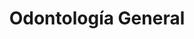 ---
templateKey: specialties-page
language: es
title: Odontología General
redirects: /en/specialties/general-dentistry/
published: true

# Hero Section
hero:
  display: true
  type: default
  image: /img/hero-general-dentistry.jpg
  parallax: false
  title: >
    <span class="bebas" style="font-family:Bebas Neue Bold;color:white;font-weight:lighter">Odontología General</span>
  indicator: false
  halfSize: true

# Heading Section
specialtiesHeading:
  display: true
  img: /img/icon-general-dentistry.jpg
  content: El mejor tratamiento de cualquier enfermedad es su prevención y nuestro principal objetivo debe ser el de interponer barreras biológicas que verdaderamente interfieran con su desarrollo.

# Aside section
paragraphSection:
  body: >
    <p><strong>El Odontólogo general se encuentra capacitado para prevenir, diagnosticar y tratar los problemas comunes del público en general. </strong> Si usted requiere de un CHEQUEO DE RUTINA o de Odontología básica como eliminación de caries, limpieza, profilaxis o prótesis bucal sin compromiso estético, funcional o periodontal, un profesional de práctica general podrá prestarle un excelente servicio. Sin embargo, debido a que las diferentes áreas de la Odontología se han hecho cada vez más complejas y altamente tecnificadas,  <strong>existen numerosos casos que requieren de la intervención de profesionales con largos e intensivos entrenamientos llamados Especialistas.  </strong>Estos individuos se encuentran particularmente capacitados para ejecutar técnicas y procedimientos avanzados brindando resultados altamente predecibles y muchas veces sorprendentes para los pacientes.</p><p><strong>Un buen Odontólogo general se encarga de realizar el triaje y diagnóstico primario del paciente, </strong> resolver los problemas de higiene y RESTAURACIÓN DE CARIES que pueda presentar y referirle, de ser necesario, al Especialista más indicado. Es importante aclarar que  <strong>un verdadero Especialista debe haber cursado estudios de cuarto nivel o Postgrado </strong> en alguna Universidad nacional o extranjera reconocida, con un pensum académico que abarque las horas lectivas exigidas por las diferentes sociedades científicas del país.</p><p><strong>El generalista debe poseer sólidos conocimientos de Patología oral, Radiología, Periodoncia y Gnatología  </strong>para poder detectar la presencia de lesiones o enfermedades en lengua, encías, tejidos blandos y articulaciones temporomandibulares. Debe además ser un verdadero experto en ODONTOLOGÍA OPERATORIA, ya que usualmente  <strong> es el que elabora las preparaciones cavitarias necesarias para el tratamiento de la caries dental,  </strong>aplicando diseños conservadores y tratando de preservar en todo momento la vitalidad pulpar, para finalmente; devolver al órgano su anatomía y funcionalidad habitual mediante el proceso de restauración dental. Debe por tanto conocer y manejar con propiedad los diferentes sistemas adhesivos basados en la técnica de grabado ácido, los múltiples materiales restauradores a base de composite o resina compuesta y los principios más básicos y universales de oclusión y función masticatoria.</p>  
    
  image: /img/aside-general-dentistry.jpg

# Quote Section
quote:
  title: ''
  body: >
    Desafortunadamente la caries dental representa un serio problema de salud pública en nuestro medio, por cuanto más del 98% de la población venezolana la ha padecido, padece o padecerá en algún momento de su vida.
  author: Dra. Vianka Xaviera Torres
  footer:
    position: Odontólogo General - Endodoncista
    clinic: DENTAL VIP, Especialidades Odontológicas s.c.

# Parallax Section
plainParallax:
  image: /img/parallax-general-dentistry.jpg

# Faq Section
faq:
  title:  Preguntas Frecuentes
  blocks:
    - questions:

      - question: ¿Cuáles son las enfermedades más comunes que afectan a dientes y encías?
        answer: >
          <p>Las patologías bucodentales más frecuentes son las caries y las afecciones periodontales (gingivitis y periodontitis). Luego, en menor grado, las enfermedades infecciosas de origen bacteriano, los traumatismos físicos, las lesiones congénitas y el cáncer de boca. Según la Organización Mundial de la Salud entre el 60% y el 90% de los niños en edad escolar y cerca del 99% de los adultos padecen de caries dental, a menudo acompañada de dolor o sensación de molestia.</p>
      - question: ¿Es posible evitarlas?
        answer: >
          <p>Aunque el componente genético es determinante, la incidencia de enfermedades bucodentales puede reducirse de forma considerable controlando los factores de riesgo ya conocidos. El control de la placa dental mediante la práctica constante de una correcta técnica de higiene oral, la reducción de la ingesta de azúcares, la alimentación bien equilibrada rica en frutas, verduras y fibra, la reducción del consumo de alcohol, el cese del hábito tabáquico, los controles profesionales periódicos y las aplicaciones tópicas de flúor impactarán favorablemente en la aparición y prevalencia de caries, periodontopatías y neoplasias bucales.</p>
      - question: ¿Qué es la placa bacteriana?
        answer: >
          <p>La placa dental o bacteriana es una sustancia pegajosa blanco-amarillenta que se adhiere con facilidad a los dientes y que acumula muchas especies de microbios (aerobios y anaerobios) dentro de una matriz intercelular de origen orgánico. La placa se forma a partir de los restos alimenticios que no hayan sido removidos y que sirven de sustrato perfecto para la colonización y multiplicación de bacterias. La importancia de su control radica en el hecho de que es la principal causante de las dos infecciones más habituales de la cavidad bucal: la caries dental y la enfermedad periodontal.</p>
      - question: ¿En qué se diferencia del cálculo o sarro dental?
        answer: >
          <p>El cálculo dental, también conocido como piedra, sarro o tártaro dental, es el resultado de la solidificación de la placa bacteriana por la precipitación y acumulación progresiva de sales minerales; calcio y fósforo principalmente. Por ser una materia mineralizada, rugosa y firmemente adherida a los dientes, aloja y retiene enormes cantidades de placa bacteriana en su superficie, y a diferencia de ella, no puede ser removida por el cepillo dental. Solo una limpieza profesional podrá eliminarlo.</p>
      - question: ¿Es normal que sangren las encías al cepillarse los dientes?
        answer: >
          <p>En lo absoluto. Aunque tal fenómeno podría deberse a una condición de orden sistémico, la causa habitual obedece a la acumulación crónica de placa dental que genera una entidad patológica inflamatoria reversible conocida como gingivitis, pero que agravada, conduce a la formación de sarro, sacos patológicos, resorción del hueso alveolar y caída de los dientes (periodontitis). La hemorragia de origen gingival es el signo más evidente de la llamada enfermedad periodontal.</p>
      - question: ¿Por qué se produce el mal aliento?
        answer: >
          <p>La halitosis, también conocida como mal aliento, se define como el conjunto de olores desagradables que se emiten por la boca. Es un problema que afecta a una de cada tres personas y está asociado con una higiene bucal deficiente o con enfermedades de la cavidad oral, aunque en ocasiones, puede ser manifestación clínica de alguna otra enfermedad de corte sistémico o gastrointestinal.</p>
      - question: ¿Cuál es la mejor técnica de higiene oral?
        answer: >
          <p>Aquella que se practica religiosamente después de cada comida y que contempla el uso del cepillo convencional, cepillo interproximal, hilo dental y enjuague bucal. Un cepillado óptimo toma al menos tres minutos de tiempo y para realizarlo adecuadamente debemos colocar las cerdas sobre la superficie dental y su encía contigua con una angulación de 45 grados, para luego, aplicar movimientos horizontales cortos y suaves prestando especial atención a la interfase diente-encía, a los dientes posteriores de difícil acceso y a las zonas donde haya obturaciones, coronas, aparatos de ortodoncia o implantes dentales. Jamás olvide cepillar su lengua.</p>
      - question: ¿Son los cepillos eléctricos mejores que los cepillos manuales?
        answer: >
          <p>Definitivamente ambos son efectivos, con ambos tipos se puede alcanzar un cepillado dental óptimo y eficaz. Puede utilizar el que más le acomode, siempre y cuando la técnica sea adecuada. Los cepillos eléctricos pueden funcionar mejor que los manuales en personas con destreza limitada, artritis, enfermedades degenerativas, mentales o que comprometan la capacidad motriz.</p>
      - question: ¿Cada cuánto tiempo se debe visitar al Odontólogo?
        answer: >
          <p>Normalmente se recomienda una vez al año. Afortunadamente el proceso de desarrollo de caries y sarro es relativamente lento si se practica una higiene oral razonable, por lo que un control cada 12 meses será adecuado para prevenir enfermedades, detectar y tratar lesiones incipientes y mantener sanos boca, dientes y encías. Sin embargo, para algunas personas con patologías preexistentes, rehabilitaciones orales extensas, implantes dentales, tratamientos de ortodoncia o malos hábitos, es posible que sea necesaria una frecuencia mayor, que puede oscilar entre 2 y 4 veces al año. Un caso típico es el de aquellos pacientes que sufren de gingivitis o periodontitis crónica, y que suelen requerir de una terapia permanente de soporte periodontal.</p>
      - question: ¿Por qué son necesarias varias radiografías para hacer un buen diagnóstico oral?
        answer: >
          <p>Porque exponen detalles que no son accesibles al ojo humano. Solo a través de las imágenes radiológicas podremos detectar las muy frecuentes caries proximales (las que se forman en las superficies de contacto de los dientes), las alteraciones y resorciones del hueso alveolar e interproximal, las enfermedades periodontales, las afecciones pulpares y periapicales, las reabsorciones radiculares, los dientes incluidos, los tumores y quistes odontogénicos y las restauraciones defectuosas o permeables; entre otras anomalías. Un diagnóstico sin el soporte de la evidencia radiográfica dejará siempre mucho que desear.</p>
    - questions:
      - question: ¿Qué es una tartrectomía o profilaxis?
        answer: >
          <p>Es lo que se conoce popularmente como “limpieza dental”. La tartrectomía es un procedimiento operatorio que consiste en la eliminación mecánica de todo el cálculo y placa dental acumulada en los dientes, margen gingival y espacios interdentales, mediante el uso de aparatos ultrasónicos e instrumentos odontológicos especiales. Debe practicarse periódicamente, cada 6 o 12 meses, ya que existen zonas en la boca a las que ni siquiera un correcto cepillado es capaz de llegar.</p>
      - question: ¿En qué consiste un pulido?
        answer: >
          <p>Tanto los dientes naturales como los artificiales sufren desgaste, y con el tiempo, adquieren ciertas rugosidades en sus capas externas que es recomendable eliminar. Existen diversas técnicas para ello que aportan no solo un beneficio estético, sino también higiénico y funcional, ya que una superficie lisa y pulida retiene menor cantidad de placa dental y es entonces más fácil de abordar y limpiar.</p>
      - question: ¿Cuáles son los beneficios de una aplicación tópica de flúor?
        answer: >
          <p>Este elemento químico otorga tres beneficios principales: aumenta la resistencia del esmalte, es antibacteriano y promueve la remineralización. Los fluoruros inhiben directamente la formación de ácidos bacterianos y contribuyen a la incorporación de iones de calcio y fosfato en el esmalte, disminuyendo su susceptibilidad a la caries dental. Normalmente se aplican en forma de gel con el uso de cubetas especiales y directamente sobre la superficie dental.</p>
      - question: ¿Cómo se forman las caries?
        answer: >
          <p>Si no son removidas periódicamente, las bacterias contenidas en la placa dental generan potentes ácidos orgánicos que atacan y desmineralizan los tejidos duros o inorgánicos de los dientes susceptibles. Así, en la superficie del esmalte, podrán formarse surcos y grietas que propiciarán la entrada de nuevas bacterias y la proliferación de mayor cantidad de placa bacteriana. Este proceso de desmineralización puede ser reversible en las primeras fases, sin embargo, el ataque continuado de los ácidos conducirá a una mayor destrucción del esmalte dental y a la creación de cavidades en la superficie del diente que podrían llegar a la dentina, e incluso, a la pulpa dental; comprometiendo entonces su vitalidad.</p>
      - question: ¿Cómo se curan o eliminan?
        answer: >
          <p>Depende del desarrollo, extensión y profundidad de las mismas. Si es incipiente o moderada se elimina todo el tejido infectado y se obtura la cavidad con un material especial, generalmente a base de composite o resina fotocurada. En estados más avanzados la caries suele afectar a la pulpa dental o nervio del diente y es entonces necesario realizar un tratamiento de conducto. Además, después de la endodoncia, suele indicarse una incrustación o corona cerámica para proteger la estructura dental remanente debilitada y evitar su fractura.</p>
      - question: ¿Todavía se utiliza la amalgama dental?
        answer: >
          <p>Aunque la aparición de nuevos materiales adhesivos para obturación directa ha sido muy beneficiosa desde el punto de vista estético, de ninguna manera afectan la pertinencia e indicación de otros materiales tradicionales todavía más resistentes, más duraderos y más económicos. Es el caso de la amalgama de plata, que indudablemente sigue siendo la mejor opción en situaciones donde los dientes restaurados, por el tipo de mordida, queden expuestos a fuerzas o sobrecargas considerables; tal y como ocurre con muchos dientes posteriores, a nivel de molares.</p>
      - question: ¿Qué son y cómo se colocan las resinas o composites?
        answer: >
          <p>Son materiales sintéticos mezclados heterogéneamente para formar un solo compuesto de elementos variados. Se utilizan en Odontología para obturar dientes porque son muy estéticos, y además, se adhieren micromecánicamente a su superficie mediante la técnica de grabado ácido. Las resinas compuestas constan de un componente orgánico polimérico llamado matriz y un componente inorgánico que actúa como mineral de relleno. Generalmente son fotosensibles y se utiliza luz halógena para su colocación.</p>
      - question: ¿En qué momento es necesario reemplazar una obturación antigua?
        answer: >
          <p>La respuesta es muy sencilla, cuando exista sensibilidad dental, cuando el material esté deteriorado, roto o fracturado, cuando se observe filtración marginal y/o caries de recidiva o cuando tras un estudio radiográfico se detecte un área radiolúcida coronal que sugiera una falla de tipo cohesivo.</p>
      - question: ¿Qué es el bruxismo?
        answer: >
          <p>El bruxismo es el hábito involuntario de apretar o rechinar los dientes sin propósitos funcionales. Afecta a entre un 10% y un 20% de la población, pudiendo generar dolor de cabeza, dolor de los músculos masticatorios, cuello y oído. El rechinamiento, si no es tratado a tiempo, puede llegar a desgastar o fracturar los dientes por completo, comprometiendo la estética y la función oclusal de la persona.</p>
      - question: ¿Cuándo se indica una férula nocturna?
        answer: >
          <p>La férula dental o férula de descarga, estabilización o desprogramación es un dispositivo de resina acrílica transparente, duro, hecho a medida y que se coloca en la arcada superior o inferior (según las características del caso) del paciente, y que sirve para el tratamiento paliativo del bruxismo y para reducir la hiperactividad muscular asociada con los trastornos oclusales, funcionales e inflamatorios de la articulación temporomandibular (ATM). También lo indicamos de rutina como aparato protector en pacientes con rehabilitaciones fijas extensas o implantoasistidas.</p>

# Clinic Cases
clinicCases:
  title: Odontología General - Casos Clínicos
  items:
    - image: /img/clinic-cases-general-dentistry-es-01-thumb.jpg
      title: > 
        <h6>Abrasiones Cervicales</h6>
    - image: /img/clinic-cases-general-dentistry-es-02-thumb.jpg
      title: >
        <h6>fractura de amalgama</h6>
    - image: /img/clinic-cases-general-dentistry-es-03-thumb.jpg
      title: >
        <h6>Restauración de Caries Interproximales </h6>
    - image: /img/clinic-cases-general-dentistry-es-04-thumb.jpg
      title: >
        <h6>Ferulización por traumatismo Dental</h6>
    - image: /img/clinic-cases-general-dentistry-es-05-thumb.jpg
      title: >
        <h6>Tratamiento de la Caries Dental </h6>
    - image: /img/clinic-cases-general-dentistry-es-06-thumb.jpg
      title: >
        <h6>Cavidades Clase III y Resinas Fotocuradas</h6>
    - image: /img/clinic-cases-general-dentistry-es-07-thumb.jpg
      title: >
        <h6>Prótesis Fija Provisional</h6>
    - image: /img/clinic-cases-general-dentistry-es-08-thumb.jpg
      title: >
        <h6>Dentadura Parcial Removible <em>(DPR)</em> Superior</h6>
    - image: /img/clinic-cases-general-dentistry-es-09-thumb.jpg
      title: >
        <h6>Fractura del Borde Incisal</h6>
    - image: /img/clinic-cases-general-dentistry-es-10-thumb.jpg
      title: >
        <h6>Tratamiento de Lesión en Lengua </h6>
    - image: /img/clinic-cases-general-dentistry-es-11-thumb.jpg 
      title: >
        <h6>Reemplazo de Prótesis Dentomucosoportada</h6>
    - image: /img/clinic-cases-general-dentistry-es-12-thumb.jpg
      title: >
        <h6>Incrustación de Porcelana</h6>
    - image: /img/clinic-cases-general-dentistry-es-13-thumb.jpg
      title: >
        <h6>Tartrectomía o Limpieza Dental</h6>
    - image: /img/clinic-cases-general-dentistry-es-14-thumb.jpg
      title: >
        <h6>Reconstrucción con Composite de Microrelleno </h6>
    - image: /img/clinic-cases-general-dentistry-es-15-thumb.jpg
      title: >
        <h6>Corona Totalcerámica</h6>
    - image: /img/clinic-cases-general-dentistry-es-16-thumb.jpg
      title: >
        <h6>Implante Dental y Corona de Zirconio</h6>
    - image: /img/clinic-cases-general-dentistry-es-17-thumb.jpg
      title: >
        <h6>Profilaxis y Pulido Dental</h6>
    - image: /img/clinic-cases-general-dentistry-es-18-thumb.jpg
      title: >
        <h6>Prótesis Removible sin Ganchos Visibles</h6>
    - image: /img/clinic-cases-general-dentistry-es-19-thumb.jpg
      title: >
        <h6>DPR de Acrílico Termopolimerizable</h6>
    - image: /img/clinic-cases-general-dentistry-es-20-thumb.jpg
      title: >
        <h6>Pernos de Fibra y Coronas libres de Metal</h6>
    - image: /img/clinic-cases-general-dentistry-es-21-thumb.jpg
      title: >
        <h6>Coronas de Zirconio en Incisivos Superiores </h6>
  lightbox:
    placeholder: GIRE EL DISPOSITIVO PARA AMPLIAR LAS IMAGENES
    type: ''
    images: 
      - image: /img/clinic-cases-general-dentistry-es-01.jpg
      - image: /img/clinic-cases-general-dentistry-es-02.jpg
      - image: /img/clinic-cases-general-dentistry-es-03.jpg
      - image: /img/clinic-cases-general-dentistry-es-04.jpg
      - image: /img/clinic-cases-general-dentistry-es-05.jpg
      - image: /img/clinic-cases-general-dentistry-es-06.jpg
      - image: /img/clinic-cases-general-dentistry-es-07.jpg
      - image: /img/clinic-cases-general-dentistry-es-08.jpg
      - image: /img/clinic-cases-general-dentistry-es-09.jpg
      - image: /img/clinic-cases-general-dentistry-es-10.jpg
      - image: /img/clinic-cases-general-dentistry-es-11.jpg
      - image: /img/clinic-cases-general-dentistry-es-12.jpg
      - image: /img/clinic-cases-general-dentistry-es-13.jpg
      - image: /img/clinic-cases-general-dentistry-es-14.jpg
      - image: /img/clinic-cases-general-dentistry-es-15.jpg
      - image: /img/clinic-cases-general-dentistry-es-16.jpg
      - image: /img/clinic-cases-general-dentistry-es-17.jpg
      - image: /img/clinic-cases-general-dentistry-es-18.jpg
      - image: /img/clinic-cases-general-dentistry-es-19.jpg
      - image: /img/clinic-cases-general-dentistry-es-20.jpg
      - image: /img/clinic-cases-general-dentistry-es-21.jpg

# Responsive Aside Paragraphs
asides:
  display: false
  sections:
    - align: right
      title: >
        <h3>''</h3>
      content: >
        <p>''</p>
      image: /img/professionals-dr-castor-jose-garaban-povea.png
      footer:
        display: true
        image:
          src: /img/professionals-dr-castor-jose-garaban-povea-studies.jpg
          display: true
        button:
          text: ''
          to: ''
          display: false
  
  
# Testimonial Section
lightQuote:
  color: '#fff'
  display: true
  img:
    ld: /img/quotes-general-dentistry.jpg
    pt: /img/quotes-general-dentistry-portrait.jpg
  content: EXCELENTES PROFESIONALES, MUY DETALLISTAS A LA HORA DE DIAGNOSTICAR Y CON MUY BUENA DISPOSICIÓN PARA EXPONER AL PACIENTE LOS PROBLEMAS DENTALES DETECTADOS Y LOS PROCEDIMIENTOS PERTINENTES PARA SU INMEDIATA CORRECCIÓN. FORMAN UN EQUIPO DE PRIMER NIVEL. "

# Contact Form
form:
  title: ¡Consúltenos Ahora Mismo!
  img: /img/parallax-form-specialties.png

# Procedures Section
procedures:
  display: true
  title: ¡Dele a su Salud el Valor que se Merece!
  procedures:
    - title: Instalaciones
      to: /la-clinica/instalaciones/
      img: /img/procedures-facilities.jpg
    - title: Tecnología
      to: /la-clinica/tecnologia/
      img: /img/procedures-technology.jpg
    - title: Profesionales
      to:  /profesionales/
      img: /img/procedures-professionals.png
---
